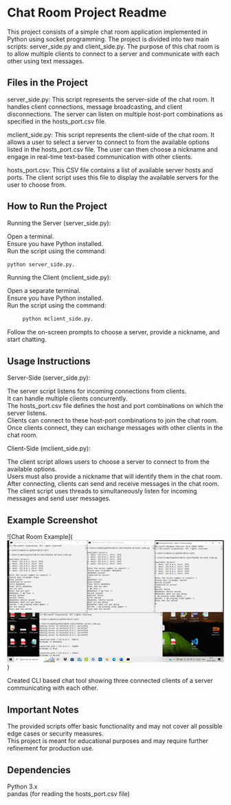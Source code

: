 # **Chat Room Project Readme**  
This project consists of a simple chat room application implemented in Python using socket programming. The project is divided into two main scripts: server_side.py and client_side.py. The purpose of this chat room is to allow multiple clients to connect to a server and communicate with each other using text messages.

## **Files in the Project**  
server_side.py: This script represents the server-side of the chat room. It handles client connections, message broadcasting, and client disconnections. The server can listen on multiple host-port combinations as specified in the hosts_port.csv file.  

mclient_side.py: This script represents the client-side of the chat room. It allows a user to select a server to connect to from the available options listed in the hosts_port.csv file. The user can then choose a nickname and engage in real-time text-based communication with other clients.  

hosts_port.csv: This CSV file contains a list of available server hosts and ports. The client script uses this file to display the available servers for the user to choose from.  

## **How to Run the Project**  
Running the Server (server_side.py):

Open a terminal.  
Ensure you have Python installed.  
Run the script using the command:  
  ```bash
  python server_side.py.  
```
Running the Client (mclient_side.py):

Open a separate terminal.  
Ensure you have Python installed.  
Run the script using the command:  
```bash  
     python mclient_side.py.  
```
Follow the on-screen prompts to choose a server, provide a nickname, and start chatting.  

## **Usage Instructions**  
Server-Side (server_side.py):

The server script listens for incoming connections from clients.  
It can handle multiple clients concurrently.  
The hosts_port.csv file defines the host and port combinations on which the server listens.  
Clients can connect to these host-port combinations to join the chat room.  
Once clients connect, they can exchange messages with other clients in the chat room.  

Client-Side (mclient_side.py):

The client script allows users to choose a server to connect to from the available options.  
Users must also provide a nickname that will identify them in the chat room.  
After connecting, clients can send and receive messages in the chat room.  
The client script uses threads to simultaneously listen for incoming messages and send user messages.  

## **Example Screenshot**

![Chat Room Example](![Alt text](ouput_screenshot.png))  

Created CLI based chat tool showing three connected clients of a server communicating with each other.  

## **Important Notes**  
The provided scripts offer basic functionality and may not cover all possible edge cases or security measures.  
This project is meant for educational purposes and may require further refinement for production use.  

## **Dependencies**  
Python 3.x  
pandas (for reading the hosts_port.csv file)  